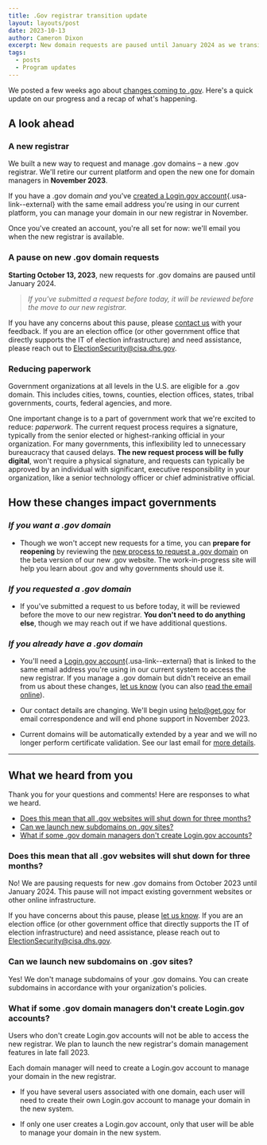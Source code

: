 ```yaml
---
title: .Gov registrar transition update
layout: layouts/post
date: 2023-10-13
author: Cameron Dixon
excerpt: New domain requests are paused until January 2024 as we transition to new infrastructure.
tags:
  - posts
  - Program updates
---
```


We posted a few weeks ago about [changes coming to .gov](/posts/2023/9/6/infrastructure-as-a-public-service/). Here's a quick update on our progress and a recap of what's happening.

## A look ahead

### A new registrar

We built a new way to request and manage .gov domains – a new .gov registrar. We'll retire our current platform and open the new one for domain managers in **November 2023**.

If you have a .gov domain *and* you've [created a Login.gov account](https://www.login.gov/create-an-account/){.usa-link--external} with the same email address you're using in our current platform, you can manage your domain in our new registrar in November. 

Once you've created an account, you're all set for now: we'll email you when the new registrar is available.

### A pause on new .gov domain requests

**Starting October 13, 2023**, new requests for .gov domains are paused until January 2024. 

> *If you've submitted a request before today, it will be reviewed before the move to our new registrar.*

If you have any concerns about this pause, please [contact us](contact) with your feedback. If you are an election office (or other government office that directly supports the IT of election infrastructure) and need assistance, please reach out to <ElectionSecurity@cisa.dhs.gov>.

### Reducing paperwork

Government organizations at all levels in the U.S. are eligible for a .gov domain. This includes cities, towns, counties, election offices, states, tribal governments, courts, federal agencies, and more. 

One important change is to a part of government work that we're excited to reduce: *paperwork*. The current request process requires a signature, typically from the senior elected or highest-ranking official in your organization. For many governments, this inflexibility led to unnecessary bureaucracy that caused delays. **The new request process will be fully digital**, won't require a physical signature, and requests can typically be approved by an individual with significant, executive responsibility in your organization, like a senior technology officer or chief administrative official.

## How these changes impact governments 

### *If you want a .gov domain*

- Though we won't accept new requests for a time, you can **prepare for reopening** by reviewing the [new process to request a .gov domain](domains/before/) on the beta version of our new .gov website. The work-in-progress site will help you learn about .gov and why governments should use it. 

### *If you requested a .gov domain*

- If you've submitted a request to us before today, it will be reviewed before the move to our new registrar. **You don't need to do anything else**, though we may reach out if we have additional questions.

### *If you already have a .gov domain*

- You'll need a [Login.gov account](https://www.login.gov/create-an-account/){.usa-link--external} that is linked to the same email address you're using in our current system to access the new registrar. If you manage a .gov domain but didn't receive an email from us about these changes, [let us know](contact) (you can also [read the email online](/posts/2023/9/6/transition-email/#what-other-changes-impact-my-organization)).

- Our contact details are changing. We'll begin using <help@get.gov> for email correspondence and will end phone support in November 2023.

- Current domains will be automatically extended by a year and we will no longer perform certificate validation. See our last email for [more details](/posts/2023/9/6/transition-email/#what-other-changes-impact-my-organization).

- - -

## What we heard from you

Thank you for your questions and comments! Here are responses to what we heard.

* [Does this mean that all .gov websites will shut down for three months?](#does-this-mean-that-all-gov-websites-will-shut-down-for-three-months)
* [Can we launch new subdomains on .gov sites?](#can-we-launch-new-subdomains-on-gov-sites)
* [What if some .gov domain managers don't create Login.gov accounts?](#what-if-some-gov-domain-managers-dont-create-logingov-accounts)

### Does this mean that all .gov websites will shut down for three months?

No! We are pausing requests for new .gov domains from October 2023 until January 2024. This pause will not impact existing government websites or other online infrastructure.

If you have concerns about this pause, please [let us know](contact). If you are an election office (or other government office that directly supports the IT of election infrastructure) and need assistance, please reach out to <ElectionSecurity@cisa.dhs.gov>.

### Can we launch new subdomains on .gov sites?

Yes! We don't manage subdomains of your .gov domains. You can create subdomains in accordance with your organization's policies.

### What if some .gov domain managers don't create Login.gov accounts?

Users who don't create Login.gov accounts will not be able to access the new registrar. We plan to launch the new registrar's domain management features in late fall 2023.

Each domain manager will need to create a Login.gov account to manage your domain in the new registrar.

- If you have several users associated with one domain, each user will need to create their own Login.gov account to manage your domain in the new system.

- If only one user creates a Login.gov account, only that user will be able to manage your domain in the new system.
